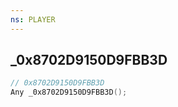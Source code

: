 ```yaml
---
ns: PLAYER
---
```

## _0x8702D9150D9FBB3D

```c
// 0x8702D9150D9FBB3D
Any _0x8702D9150D9FBB3D();
```

